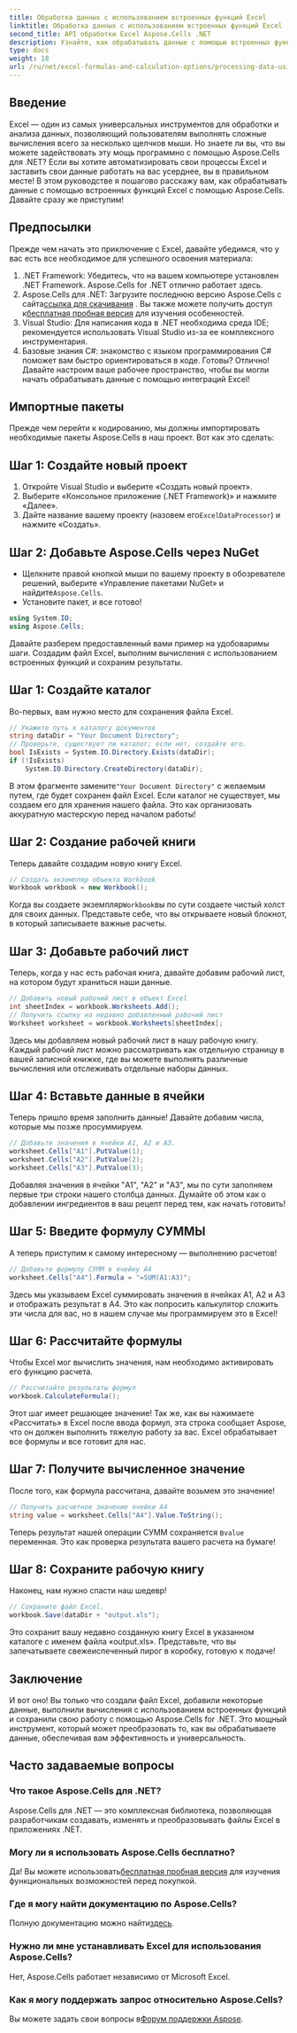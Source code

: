 ```yaml
---
title: Обработка данных с использованием встроенных функций Excel
linktitle: Обработка данных с использованием встроенных функций Excel
second_title: API обработки Excel Aspose.Cells .NET
description: Узнайте, как обрабатывать данные с помощью встроенных функций Excel с Aspose.Cells для .NET. Следуйте пошаговому руководству для легкой автоматизации.
type: docs
weight: 18
url: /ru/net/excel-formulas-and-calculation-options/processing-data-using-built-in-functions/
---
```

## Введение
Excel — один из самых универсальных инструментов для обработки и анализа данных, позволяющий пользователям выполнять сложные вычисления всего за несколько щелчков мыши. Но знаете ли вы, что вы можете задействовать эту мощь программно с помощью Aspose.Cells для .NET? Если вы хотите автоматизировать свои процессы Excel и заставить свои данные работать на вас усерднее, вы в правильном месте! В этом руководстве я пошагово расскажу вам, как обрабатывать данные с помощью встроенных функций Excel с помощью Aspose.Cells. Давайте сразу же приступим!
## Предпосылки
Прежде чем начать это приключение с Excel, давайте убедимся, что у вас есть все необходимое для успешного освоения материала:
1. .NET Framework: Убедитесь, что на вашем компьютере установлен .NET Framework. Aspose.Cells for .NET отлично работает здесь.
2.  Aspose.Cells для .NET: Загрузите последнюю версию Aspose.Cells с сайта[ссылка для скачивания](https://releases.aspose.com/cells/net/) . Вы также можете получить доступ к[бесплатная пробная версия](https://releases.aspose.com/) для изучения особенностей.
3. Visual Studio: Для написания кода в .NET необходима среда IDE; рекомендуется использовать Visual Studio из-за ее комплексного инструментария.
4. Базовые знания C#: знакомство с языком программирования C# поможет вам быстро ориентироваться в коде.
Готовы? Отлично! Давайте настроим ваше рабочее пространство, чтобы вы могли начать обрабатывать данные с помощью интеграций Excel!
## Импортные пакеты
Прежде чем перейти к кодированию, мы должны импортировать необходимые пакеты Aspose.Cells в наш проект. Вот как это сделать:
## Шаг 1: Создайте новый проект
1. Откройте Visual Studio и выберите «Создать новый проект».
2. Выберите «Консольное приложение (.NET Framework)» и нажмите «Далее».
3.  Дайте название вашему проекту (назовем его`ExcelDataProcessor`) и нажмите «Создать».
## Шаг 2: Добавьте Aspose.Cells через NuGet
-  Щелкните правой кнопкой мыши по вашему проекту в обозревателе решений, выберите «Управление пакетами NuGet» и найдите`Aspose.Cells`.
- Установите пакет, и все готово!
```csharp
using System.IO;
using Aspose.Cells;
```
Давайте разберем предоставленный вами пример на удобоваримы шаги. Создадим файл Excel, выполним вычисления с использованием встроенных функций и сохраним результаты. 
## Шаг 1: Создайте каталог 
Во-первых, вам нужно место для сохранения файла Excel.
```csharp
// Укажите путь к каталогу документов
string dataDir = "Your Document Directory";
// Проверьте, существует ли каталог; если нет, создайте его.
bool IsExists = System.IO.Directory.Exists(dataDir);
if (!IsExists)
	System.IO.Directory.CreateDirectory(dataDir);
```
 В этом фрагменте замените`"Your Document Directory"` с желаемым путем, где будет сохранен файл Excel. Если каталог не существует, мы создаем его для хранения нашего файла. Это как организовать аккуратную мастерскую перед началом работы!
## Шаг 2: Создание рабочей книги 
Теперь давайте создадим новую книгу Excel.
```csharp
// Создать экземпляр объекта Workbook
Workbook workbook = new Workbook();
```
 Когда вы создаете экземпляр`Workbook`вы по сути создаете чистый холст для своих данных. Представьте себе, что вы открываете новый блокнот, в который записываете важные расчеты.
## Шаг 3: Добавьте рабочий лист
Теперь, когда у нас есть рабочая книга, давайте добавим рабочий лист, на котором будут храниться наши данные.
```csharp
// Добавить новый рабочий лист в объект Excel
int sheetIndex = workbook.Worksheets.Add();
// Получить ссылку на недавно добавленный рабочий лист
Worksheet worksheet = workbook.Worksheets[sheetIndex];
```
Здесь мы добавляем новый рабочий лист в нашу рабочую книгу. Каждый рабочий лист можно рассматривать как отдельную страницу в вашей записной книжке, где вы можете выполнять различные вычисления или отслеживать отдельные наборы данных.
## Шаг 4: Вставьте данные в ячейки
Теперь пришло время заполнить данные! Давайте добавим числа, которые мы позже просуммируем.
```csharp
// Добавьте значения в ячейки A1, A2 и A3.
worksheet.Cells["A1"].PutValue(1);
worksheet.Cells["A2"].PutValue(2);
worksheet.Cells["A3"].PutValue(3);
```
Добавляя значения в ячейки "A1", "A2" и "A3", мы по сути заполняем первые три строки нашего столбца данных. Думайте об этом как о добавлении ингредиентов в ваш рецепт перед тем, как начать готовить!
## Шаг 5: Введите формулу СУММЫ
А теперь приступим к самому интересному — выполнению расчетов!
```csharp
// Добавьте формулу СУММ в ячейку A4
worksheet.Cells["A4"].Formula = "=SUM(A1:A3)";
```
Здесь мы указываем Excel суммировать значения в ячейках A1, A2 и A3 и отображать результат в A4. Это как попросить калькулятор сложить эти числа для вас, но в нашем случае мы программируем это в Excel!
## Шаг 6: Рассчитайте формулы
Чтобы Excel мог вычислить значения, нам необходимо активировать его функцию расчета.
```csharp
// Рассчитайте результаты формул
workbook.CalculateFormula();
```
Этот шаг имеет решающее значение! Так же, как вы нажимаете «Рассчитать» в Excel после ввода формул, эта строка сообщает Aspose, что он должен выполнить тяжелую работу за вас. Excel обрабатывает все формулы и все готовит для нас.
## Шаг 7: Получите вычисленное значение
После того, как формула рассчитана, давайте возьмем это значение!
```csharp
// Получить расчетное значение ячейки А4
string value = worksheet.Cells["A4"].Value.ToString();
```
 Теперь результат нашей операции СУММ сохраняется в`value` переменная. Это как проверка результата вашего расчета на бумаге!
## Шаг 8: Сохраните рабочую книгу 
Наконец, нам нужно спасти наш шедевр!
```csharp
// Сохраните файл Excel.
workbook.Save(dataDir + "output.xls");
```
Это сохранит вашу недавно созданную книгу Excel в указанном каталоге с именем файла «output.xls». Представьте, что вы запечатываете свежеиспеченный пирог в коробку, готовую к подаче!
## Заключение
И вот оно! Вы только что создали файл Excel, добавили некоторые данные, выполнили вычисления с использованием встроенных функций и сохранили свою работу с помощью Aspose.Cells for .NET. Это мощный инструмент, который может преобразовать то, как вы обрабатываете данные, обеспечивая вам эффективность и универсальность.
## Часто задаваемые вопросы
### Что такое Aspose.Cells для .NET?
Aspose.Cells для .NET — это комплексная библиотека, позволяющая разработчикам создавать, изменять и преобразовывать файлы Excel в приложениях .NET.
### Могу ли я использовать Aspose.Cells бесплатно?
 Да! Вы можете использовать[бесплатная пробная версия](https://releases.aspose.com/) для изучения функциональных возможностей перед покупкой.
### Где я могу найти документацию по Aspose.Cells?
 Полную документацию можно найти[здесь](https://reference.aspose.com/cells/net/).
### Нужно ли мне устанавливать Excel для использования Aspose.Cells?
Нет, Aspose.Cells работает независимо от Microsoft Excel.
### Как я могу поддержать запрос относительно Aspose.Cells?
 Вы можете задать свои вопросы в[Форум поддержки Aspose](https://forum.aspose.com/c/cells/9).